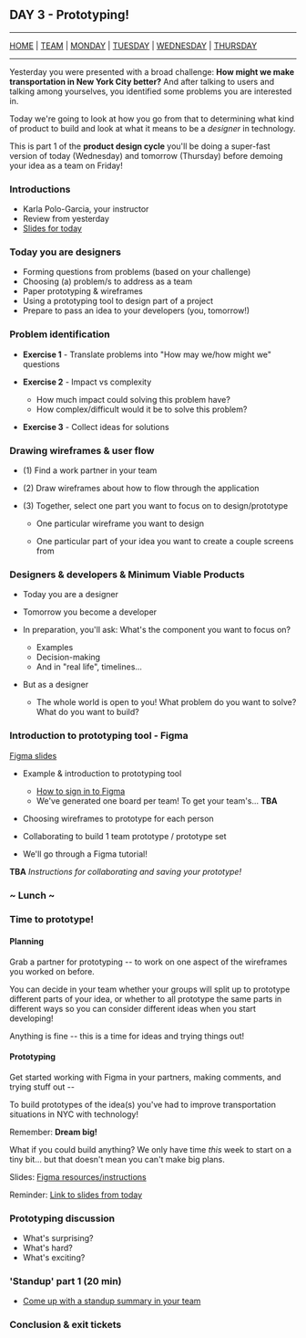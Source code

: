 ## DAY 3 - Prototyping!

---

[HOME](https://witny-summer-guild-2018.github.io/) |
[TEAM](instructors.md) |
[MONDAY](https://witny-summer-guild-2018.github.io/monday) |
[TUESDAY](https://witny-summer-guild-2018.github.io/tuesday) |
[WEDNESDAY](https://witny-summer-guild-2018.github.io/wednesday) |
[THURSDAY](https://witny-summer-guild-2018.github.io/thursday)

---

Yesterday you were presented with a broad challenge: **How might we make transportation in New York City better?** And after talking to users and talking among yourselves, you identified some problems you are interested in.

Today we're going to look at how you go from that to determining what kind of product to build and look at what it means to be a *designer* in technology.

This is part 1 of the **product design cycle** you'll be doing a super-fast version of today (Wednesday) and tomorrow (Thursday) before demoing your idea as a team on Friday!

### Introductions

* Karla Polo-Garcia, your instructor
* Review from yesterday
* [Slides for today](slides_link_tbd.md)

### Today you are designers

* Forming questions from problems (based on your challenge)
* Choosing (a) problem/s to address as a team
* Paper prototyping & wireframes
* Using a prototyping tool to design part of a project
* Prepare to pass an idea to your developers (you, tomorrow!)

### Problem identification

* **Exercise 1** - Translate problems into "How may we/how might we" questions

* **Exercise 2** - Impact vs complexity

    * How much impact could solving this problem have?
    * How complex/difficult would it be to solve this problem?

* **Exercise 3** - Collect ideas for solutions

### Drawing wireframes & user flow

* (1) Find a work partner in your team

* (2) Draw wireframes about how to flow through the application

* (3) Together, select one part you want to focus on to design/prototype

  * One particular wireframe you want to design

  * One particular part of your idea you want to create a couple screens from

### Designers & developers & Minimum Viable Products

* Today you are a designer
* Tomorrow you become a developer

* In preparation, you'll ask: What's the component you want to focus on?
  * Examples
  * Decision-making
  * And in "real life", timelines...

* But as a designer
  * The whole world is open to you! What problem do you want to solve? What do you want to build?

### Introduction to prototyping tool - Figma

[Figma slides](figma_slides_link.md)

  * Example & introduction to prototyping tool

    * [How to sign in to Figma](figma.md)
    * We've generated one board per team! To get your team's... **TBA**

  * Choosing wireframes to prototype for each person

  * Collaborating to build 1 team prototype / prototype set

  * We'll go through a Figma tutorial!

**TBA** *Instructions for collaborating and saving your prototype!*

### ~ Lunch ~

### Time to prototype!

#### Planning

Grab a partner for prototyping -- to work on one aspect of the wireframes you worked on before.

You can decide in your team whether your groups will split up to prototype different parts of your idea, or whether to all prototype the same parts in different ways so you can consider different ideas when you start developing!

Anything is fine -- this is a time for ideas and trying things out!

#### Prototyping

Get started working with Figma in your partners, making comments, and trying stuff out --

To build prototypes of the idea(s) you've had to improve transportation situations in NYC with technology!

Remember: **Dream big!**

What if you could build anything? We only have time *this* week to start on a tiny bit... but that doesn't mean you can't make big plans.

Slides: [Figma resources/instructions](figma_slides_link.md)

Reminder: [Link to slides from today](slides_link_tbd.md)

### Prototyping discussion

* What's surprising?
* What's hard?
* What's exciting?

### 'Standup' part 1 (20 min)

* [Come up with a standup summary in your team](day_3_exercise_7.md)

### Conclusion & exit tickets
